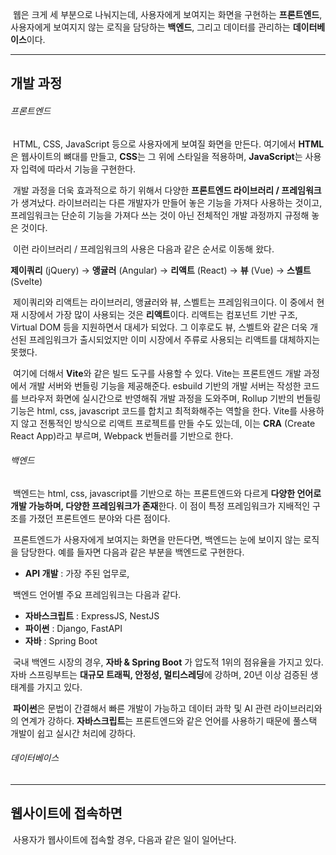 &nbsp;웹은 크게 세 부분으로 나눠지는데, 사용자에게 보여지는 화면을 구현하는 **프론트엔드**, 사용자에게 보여지지 않는 로직을 담당하는 **백엔드**, 그리고 데이터를 관리하는 **데이터베이스**이다.



---

## 개발 과정

###### 프론트엔드

&nbsp;HTML, CSS, JavaScript 등으로 사용자에게 보여질 화면을 만든다. 여기에서 **HTML**은 웹사이트의 뼈대를 만들고, **CSS**는 그 위에 스타일을 적용하며, **JavaScript**는 사용자 입력에 따라서 기능을 구현한다.

&nbsp;개발 과정을 더욱 효과적으로 하기 위해서 다양한 **프론트엔드 라이브러리 / 프레임워크**가 생겨났다. 라이브러리는 다른 개발자가 만들어 놓은 기능을 가져다 사용하는 것이고, 프레임워크는 단순히 기능을 가져다 쓰는 것이 아닌 전체적인 개발 과정까지 규정해 놓은 것이다.

&nbsp;이런 라이브러리 / 프레임워크의 사용은 다음과 같은 순서로 이동해 왔다.

**제이쿼리** (jQuery) → **앵귤러** (Angular) → **리액트** (React) → **뷰** (Vue) → **스벨트** (Svelte)

&nbsp;제이쿼리와 리액트는 라이브러리, 앵귤러와 뷰, 스벨트는 프레임워크이다. 이 중에서 현재 시장에서 가장 많이 사용되는 것은 **리액트**이다. 리액트는 컴포넌트 기반 구조, Virtual DOM 등을 지원하면서 대세가 되었다. 그 이후로도 뷰, 스벨트와 같은 더욱 개선된 프레임워크가 출시되었지만 이미 시장에서 주류로 사용되는 리액트를 대체하지는 못했다.

&nbsp;여기에 더해서 **Vite**와 같은 빌드 도구를 사용할 수 있다. Vite는 프론트엔드 개발 과정에서 개발 서버와 번들링 기능을 제공해준다. esbuild 기반의 개발 서버는 작성한 코드를 브라우저 화면에 실시간으로 반영해줘 개발 과정을 도와주며, Rollup 기반의 번들링 기능은 html, css, javascript 코드를 합치고 최적화해주는 역할을 한다. Vite를 사용하지 않고 전통적인 방식으로 리액트 프로젝트를 만들 수도 있는데, 이는 **CRA** (Create React App)라고 부르며, Webpack 번들러를 기반으로 한다.



###### 백엔드

&nbsp;백엔드는 html, css, javascript를 기반으로 하는 프론트엔드와 다르게 **다양한 언어로 개발 가능하며, 다양한 프레임워크가 존재**한다. 이 점이 특정 프레임워크가 지배적인 구조를 가졌던 프론트엔드 분야와 다른 점이다.

&nbsp;프론트엔드가 사용자에게 보여지는 화면을 만든다면, 백엔드는 눈에 보이지 않는 로직을 담당한다. 예를 들자면 다음과 같은 부분을 백엔드로 구현한다.

- **API 개발** : 가장 주된 업무로, 





&nbsp;백엔드 언어별 주요 프레임워크는 다음과 같다.

- **자바스크립트** : ExpressJS, NestJS
- **파이썬** : Django, FastAPI
- **자바** : Spring Boot

&nbsp;국내 백엔드 시장의 경우, **자바 & Spring Boot** 가 압도적 1위의 점유율을 가지고 있다. 자바 스프링부트는 **대규모 트래픽, 안정성, 멀티스레딩**에 강하며, 20년 이상 검증된 생태계를 가지고 있다.

&nbsp;**파이썬**은 문법이 간결해서 빠른 개발이 가능하고 데이터 과학 및 AI 관련 라이브러리와의 연계가 강하다. **자바스크립트**는 프론트엔드와 같은 언어를 사용하기 때문에 풀스택 개발이 쉽고 실시간 처리에 강하다.



###### 데이터베이스



---

## 웹사이트에 접속하면

&nbsp;사용자가 웹사이트에 접속할 경우, 다음과 같은 일이 일어난다.

